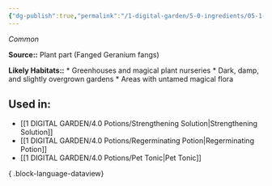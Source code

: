 ```yaml
---
{"dg-publish":true,"permalink":"/1-digital-garden/5-0-ingredients/05-1-plants/fanged-geranium-fangs-vial-of/","tags":["ingredient","common"]}
---
```


*Common*

**Source::** Plant part (Fanged Geranium fangs)

**Likely Habitats::** * Greenhouses and magical plant nurseries * Dark, damp, and slightly overgrown gardens * Areas with untamed magical flora

## Used in:

- [[1 DIGITAL GARDEN/4.0 Potions/Strengthening Solution\|Strengthening Solution]]
- [[1 DIGITAL GARDEN/4.0 Potions/Regerminating Potion\|Regerminating Potion]]
- [[1 DIGITAL GARDEN/4.0 Potions/Pet Tonic\|Pet Tonic]]

{ .block-language-dataview}

